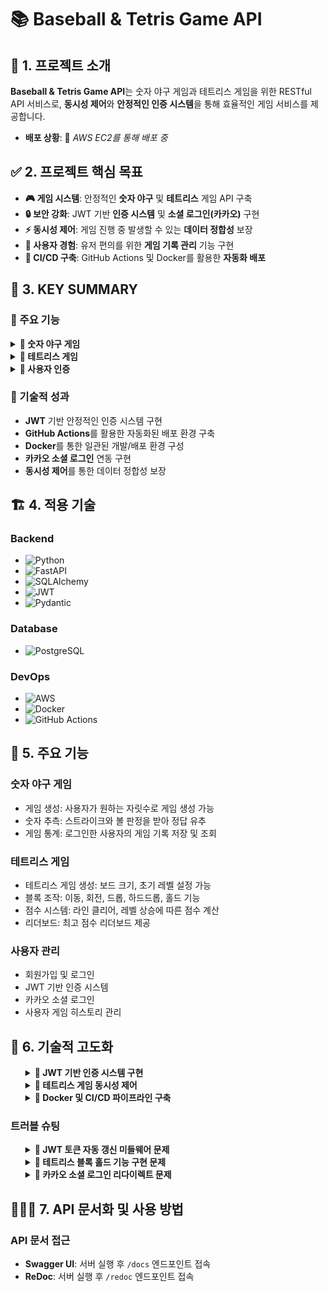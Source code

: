 # 📚 Baseball & Tetris Game API

## 🏫 1. 프로젝트 소개
**Baseball & Tetris Game API**는 숫자 야구 게임과 테트리스 게임을 위한 RESTful API 서비스로, **동시성 제어**와 **안정적인 인증 시스템**을 통해 효율적인 게임 서비스를 제공합니다.
 
- **배포 상황**: 🚀 *AWS EC2를 통해 배포 중*

## ✅ 2. 프로젝트 핵심 목표
- **🎮 게임 시스템**: 안정적인 **숫자 야구** 및 **테트리스** 게임 API 구축  
- **🔒 보안 강화**: JWT 기반 **인증 시스템** 및 **소셜 로그인(카카오)** 구현  
- **⚡ 동시성 제어**: 게임 진행 중 발생할 수 있는 **데이터 정합성** 보장  
- **🔔 사용자 경험**: 유저 편의를 위한 **게임 기록 관리** 기능 구현  
- **🔧 CI/CD 구축**: GitHub Actions 및 Docker를 활용한 **자동화 배포**

## 📌 3. KEY SUMMARY
### 🔷 주요 기능

<details>
<summary><b>🔹 숫자 야구 게임</b></summary>

### 게임 규칙
- 랜덤으로 생성된 숫자(중복 없음)를 맞추는 게임
- 자릿수와 숫자가 모두 일치하면 스트라이크
- 숫자만 일치하고 자릿수가 다르면 볼
- 최대 시도 횟수는 10회

### 주요 기능
- 새 게임 생성 (3자리 이상 숫자)
- 숫자 추측 및 결과 확인
- 게임 상태 조회
- 게임 포기 기능
- 로그인한 사용자의 게임 기록 저장
</details>

<details>
<summary><b>🔹 테트리스 게임</b></summary>

### 게임 규칙
- 클래식 테트리스 게임 룰 적용
- 블록을 회전, 이동하여 완성된 라인 제거
- 레벨에 따른 난이도 증가

### 주요 기능
- 게임 생성 및 상태 관리
- 블록 이동, 회전, 드롭 기능
- 블록 홀드 기능
- 게임 일시정지/재개
- 점수 시스템 및 리더보드
- 로그인한 사용자의 최고 점수 기록
</details>

<details>
<summary><b>🔹 사용자 인증</b></summary>

### 인증 시스템
- JWT 기반 토큰 인증
- 액세스 토큰 및 리프레시 토큰 관리
- 토큰 자동 갱신 미들웨어
- 보안 강화된 비밀번호 관리

### 소셜 로그인
- 카카오 OAuth 연동
- 토큰 기반 인증 관리
- 소셜 계정과 기존 계정 연동
</details>

### 🔧 기술적 성과
-  **JWT** 기반 안정적인 인증 시스템 구현
-  **GitHub Actions**를 활용한 자동화된 배포 환경 구축
-  **Docker**를 통한 일관된 개발/배포 환경 구성
-  **카카오 소셜 로그인** 연동 구현
-  **동시성 제어**를 통한 데이터 정합성 보장

## 🏗️ 4. 적용 기술
### Backend
- ![Python](https://img.shields.io/badge/Python-3.11-3776AB?logo=python&logoColor=white)  
- ![FastAPI](https://img.shields.io/badge/FastAPI-0.115.8-009688?logo=fastapi&logoColor=white)  
- ![SQLAlchemy](https://img.shields.io/badge/SQLAlchemy-2.0.38-red?logo=sqlalchemy&logoColor=white)  
- ![JWT](https://img.shields.io/badge/JWT-Security-000000?logo=jsonwebtokens&logoColor=white)  
- ![Pydantic](https://img.shields.io/badge/Pydantic-2.10.6-E92063?logo=pydantic&logoColor=white)

### Database
- ![PostgreSQL](https://img.shields.io/badge/PostgreSQL-Database-4169E1?logo=postgresql&logoColor=white)  

### DevOps
- ![AWS](https://img.shields.io/badge/AWS-EC2-232F3E?logo=amazonaws&logoColor=white)  
- ![Docker](https://img.shields.io/badge/Docker-Containerization-2496ED?logo=docker&logoColor=white)  
- ![GitHub Actions](https://img.shields.io/badge/GitHub%20Actions-CI%2FCD-2088FF?logo=githubactions&logoColor=white)

## 🌟 5. 주요 기능
### 숫자 야구 게임
- 게임 생성: 사용자가 원하는 자릿수로 게임 생성 가능
- 숫자 추측: 스트라이크와 볼 판정을 받아 정답 유추
- 게임 통계: 로그인한 사용자의 게임 기록 저장 및 조회

### 테트리스 게임
- 테트리스 게임 생성: 보드 크기, 초기 레벨 설정 가능
- 블록 조작: 이동, 회전, 드롭, 하드드롭, 홀드 기능
- 점수 시스템: 라인 클리어, 레벨 상승에 따른 점수 계산
- 리더보드: 최고 점수 리더보드 제공

### 사용자 관리
- 회원가입 및 로그인
- JWT 기반 인증 시스템
- 카카오 소셜 로그인
- 사용자 게임 히스토리 관리

## 🧠 6. 기술적 고도화
<div markdown="1">
  <ul>
    <details>
<summary><b>🔹 JWT 기반 인증 시스템 구현</b></summary>

### [ 배경 ]
게임 API에 사용자 인증 시스템을 도입해야 했습니다. 특히 게임 기록 저장, 리더보드 관리 등의 기능을 위해 신뢰할 수 있는 인증 시스템이 필요했습니다.

### 📝 요구사항
- 상태를 저장하지 않는(Stateless) 인증 시스템
- 안전한 사용자 인증 제공
- 토큰 만료 및 갱신 메커니즘
- 소셜 로그인과의 통합 가능성

### 🔧 선택지
- 세션 기반 인증
- JWT 기반 인증
- OAuth2 인증

### ✅ 의사결정 및 이유
JWT 기반 인증 시스템을 선택했습니다:

- **Stateless 특성**: 서버에 상태를 저장할 필요가 없어 확장성이 좋음
- **보안성**: 토큰에 서명을 통한 데이터 무결성 보장
- **유연성**: 액세스 토큰과 리프레시 토큰을 분리하여 보안과 사용자 경험 균형
- **확장성**: 소셜 로그인(카카오)과 통합 용이

### 구현 방식
- 짧은 유효기간의 액세스 토큰(30분)
- 긴 유효기간의 리프레시 토큰(7일)
- 토큰 자동 갱신 미들웨어 구현
- 쿠키 또는 Authorization 헤더를 통한 유연한 토큰 전송
</details>

<details>
<summary><b>🔹 테트리스 게임 동시성 제어</b></summary>

### [ 배경 ]
테트리스 게임에서 사용자의 게임 상태를 안전하게 관리하기 위해 동시성 제어가 필요했습니다. 특히 블록 이동, 점수 계산, 게임 상태 변경 등의 작업이 동시에 이루어질 때 데이터 정합성을 보장해야 했습니다.

### 📝 요구사항
- 각 게임 인스턴스의 독립성 보장
- 동시 요청에 대한 안전한 처리
- 데이터베이스 일관성 유지
- 성능 영향 최소화

### 🔧 선택지
- 낙관적 락(Optimistic Lock)
- 비관적 락(Pessimistic Lock)
- 트랜잭션 격리 수준 조정

### ✅ 의사결정 및 이유
트랜잭션 기반의 접근 방식을 선택했습니다:

- **게임별 격리**: 각 게임은 고유 ID로 식별되어 자연스럽게 격리됨
- **트랜잭션 사용**: 게임 상태 변경은 항상 트랜잭션 내에서 수행
- **데이터베이스 제약 조건**: 유니크 제약 조건을 통한 충돌 방지
- **확장성**: 동시에 여러 게임이 진행되어도 서로 영향을 주지 않음

### 구현 방식
- 게임 상태 변경 작업은 트랜잭션으로 래핑
- 각 게임 이동 요청에 대해 상태 변경 전 검증 로직 실행
- 유효하지 않은 상태 변경 요청에 대한 명확한 오류 응답
</details>

<details>
<summary><b>🔹 Docker 및 CI/CD 파이프라인 구축</b></summary>

### [ 배경 ]
개발과 배포 과정을 자동화하고, 일관된 환경에서 애플리케이션을 실행하기 위한 인프라 구축이 필요했습니다.

### 📝 요구사항
- 개발 및 운영 환경의 일관성
- 자동화된 빌드 및 배포 과정
- 배포 안정성 확보
- 환경 변수 보안 관리

### 🔧 선택지
- 직접 서버 관리 및 수동 배포
- Docker + GitHub Actions
- Kubernetes 기반 배포
- 클라우드 관리형 서비스(AWS ECS, EKS 등)

### ✅ 의사결정 및 이유
Docker와 GitHub Actions를 활용한 CI/CD 파이프라인을 구축했습니다:

- **일관성**: Docker 컨테이너로 개발 및 운영 환경 일관성 확보
- **자동화**: GitHub Actions를 통한 빌드 및 배포 자동화
- **간결성**: 복잡한 오케스트레이션 없이 단일 컨테이너로 서비스 운영
- **보안**: GitHub Secrets를 활용한 환경 변수 보안 관리

### 구현 방식
- Dockerfile을 통한 컨테이너 이미지 정의
- GitHub Actions 워크플로우 구성
- Docker Hub를 통한 이미지 배포
- AWS EC2에서 최신 이미지 자동 배포
</details>
  </ul>
</div>

### 트러블 슈팅
<div markdown="1">
  <ul>
    <details>
    <summary><b>🔹 JWT 토큰 자동 갱신 미들웨어 문제</b></summary>
        
### [ 문제 인식 ]
액세스 토큰이 만료된 후 자동으로 리프레시 토큰을 사용하여 새 액세스 토큰을 발급하는 과정에서, 갱신된 토큰이 응답 헤더에 제대로 설정되지 않는 문제가 발생했습니다.

### 🧪 문제 현상
- 액세스 토큰이 만료되면 클라이언트는 401 오류를 수신
- 미들웨어에서 리프레시 토큰을 처리하지만 새 토큰이 응답에 반영되지 않음
- 클라이언트에서 토큰 갱신 여부를 확인할 수 없음

### [ 문제 원인 ]
- FastAPI 미들웨어의 실행 흐름에서 미들웨어에서 설정한 응답 헤더가 최종 응답에 반영되지 않음
- `await call_next(request)` 이후 응답 객체를 변경하는 방식의 문제

### [ 해결 방법 및 개선 사항 ]
```python
# 수정 전 코드
@app.middleware("http")
async def auth_middleware(request: Request, call_next):
    # 토큰 검증 및 갱신 로직
    response = await call_next(request)
    response.headers["Authorization"] = f"Bearer {new_access_token}"
    return response
```

```python
# 수정 후 코드
@app.middleware("http")
async def auth_middleware(request: Request, call_next):
    # 토큰 검증 로직
    if 액세스 토큰 만료 and 리프레시 토큰 유효:
        # 새 액세스 토큰 생성
        request.state.user = {"email": user.email, "id": user.id}
        request.state.new_access_token = new_access_token
    
    response = await call_next(request)
    
    # 요청 상태에서 새 토큰 확인
    if hasattr(request.state, "new_access_token"):
        response.headers["Authorization"] = f"Bearer {request.state.new_access_token}"
    
    return response
```
- `request.state`를 활용하여, 갱신된 토큰 정보를 저장하고 엔드포인트 처리 후 응답 헤더에 설정
- 이를 통해 미들웨어에서 설정한 헤더가 최종 응답에 반영되도록 개선

### ✅ 개선 결과
- 액세스 토큰 만료 시 자동으로 새 토큰을 발급하여 응답 헤더에 포함
- 클라이언트는 응답 헤더에서 새 토큰을 확인하고 저장할 수 있음
- 사용자 경험 개선: 토큰 만료로 인한 401 오류 없이 원활한 서비스 이용 가능
</details>

<details>
<summary><b>🔹 테트리스 블록 홀드 기능 구현 문제</b></summary>

### [ 문제 인식 ]
테트리스 게임에서 블록 홀드 기능을 구현하는 과정에서, 데이터베이스 스키마 변경과 기존 로직 호환성 문제가 발생했습니다.

### 🧪 문제 현상
- 홀드 기능 추가 시 기존 진행 중인 게임에서 오류 발생
- 새로운 필드(`held_piece`, `can_hold`) 추가로 인한 스키마 불일치
- 게임 로직에서 null 값 처리 문제

### [ 문제 원인 ]
- 데이터베이스 모델에 새 필드 추가 후 마이그레이션을 적용했지만, 기존 게임 인스턴스는 해당 필드가 없음
- 새 필드에 대한 예외 처리 로직이 불충분함
- 홀드 기능 관련 파라미터가 API 스키마에 명확히 정의되지 않음

### [ 해결 방법 및 개선 사항 ]
1. **안전한 필드 접근**
```python
# 수정 전 코드
held_piece = json.loads(game.held_piece) if game.held_piece else None
can_hold = game.can_hold

# 수정 후 코드
try:
    held_piece = json.loads(game.held_piece) if game.held_piece else None
except (AttributeError, TypeError):
    held_piece = None

try:
    can_hold = game.can_hold
except AttributeError:
    can_hold = True
```
   - 예외 처리 로직 추가하여 필드 누락 시 기본값 사용

2. **API 스키마 명확화**
```python
# TetrisMoveRequest 스키마 확장
class TetrisMoveRequest(BaseModel):
    move_type: str
    clear_hold: Optional[bool] = False  # 홀드 블록을 비우기 위한 옵션
    skip_store: Optional[bool] = False  # 현재 블록을 홀드에 저장하지 않기 위한 옵션
```
   - TetrisMoveRequest 스키마에 홀드 관련 옵션 추가

3. **홀드 로직 고도화**
   - 홀드 상태에 따른 다양한 케이스 처리
   - 홀드 사용 제한 로직 구현 (한 번 드롭될 때까지 재사용 불가)
   - 홀드 관련 변수를 항상 응답에 포함하도록 수정

### ✅ 개선 결과
- 기존 게임과 새 게임 모두 홀드 기능 정상 작동
- 명확한 API 스키마로 클라이언트 개발 용이
- 다양한 홀드 전략(교체, 비우기, 저장하지 않기 등) 지원
</details>

<details>
<summary><b>🔹 카카오 소셜 로그인 리다이렉트 문제</b></summary>

### [ 문제 인식 ]
카카오 소셜 로그인 구현 과정에서, OAuth 인증 후 프론트엔드로 리다이렉트되는 과정에서 토큰 전달이 제대로 이루어지지 않는 문제가 발생했습니다.

### 🧪 문제 현상
- 카카오 로그인 성공 후 리다이렉트는 정상적으로 수행됨
- 그러나 프론트엔드에서 액세스 토큰을 받지 못하는 문제 발생
- 로그인 정보는 DB에 정상 저장되나 클라이언트 인증 불가

### [ 문제 원인 ]
- 리다이렉트 URL에 토큰을 쿼리 파라미터로 전달하는 방식 사용
- 쿼리 파라미터는 URL 길이 제한과 보안 위험이 있음
- 로깅 과정에서 토큰 전체가 노출되는 보안 취약점 발견

### [ 해결 방법 및 개선 사항 ]
1. **해시 프래그먼트 사용**
```python
# 수정 전 코드
redirect_url = f"{success_uri}?access_token={login_response.access_token}"

# 수정 후 코드
redirect_url = f"{success_uri}#access_token={login_response.access_token}"
```
   - 쿼리 파라미터 대신 해시 프래그먼트(#)를 사용하여 토큰 전달

2. **로깅 보안 강화**
```python
# 수정 전 코드
logger.info(f"Redirecting to: {redirect_url}")

# 수정 후 코드
logger.info(f"Redirecting to: {success_uri}#access_token=...")
```
   - 민감한 정보 로깅 최소화

3. **오류 처리 개선**
   - 상세한 오류 정보 캡처 및 안전한 로깅
   - 클라이언트에 전달되는 오류 메시지 개선

### ✅ 개선 결과
- 해시 프래그먼트를 사용하여 토큰 전달 방식 개선
- 토큰이 URL 이력에 남지 않아 보안 강화
- 오류 발생 시 디버깅을 위한 로깅 개선
- 클라이언트에서 액세스 토큰 정상 수신 및 활용 가능
</details>
  </ul>
</div>

## 🧑‍🤝‍🧑 7. API 문서화 및 사용 방법
### API 문서 접근
- **Swagger UI**: 서버 실행 후 `/docs` 엔드포인트 접속
- **ReDoc**: 서버 실행 후 `/redoc` 엔드포인트 접속
